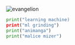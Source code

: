![evangelion](https://i.pinimg.com/736x/7a/a9/20/7aa9208e1a2365bfe40340c6ae16353a.jpg)

```python
print("learning machine)
print("ml grinding")
print("animanga")
print("malice mizer")

```
